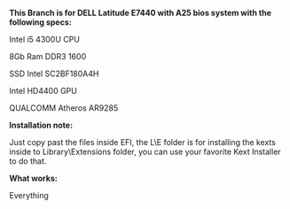 **This Branch is for DELL Latitude E7440 with A25 bios system with the following specs:**

Intel i5 4300U CPU

8Gb Ram DDR3 1600

SSD Intel SC2BF180A4H

Intel HD4400 GPU

QUALCOMM Atheros AR9285


**Installation note:**

Just copy past the files inside EFI, the L\E folder is for installing the kexts inside to Library\Extensions folder, you can use your favorite Kext Installer to do that. 

**What works:**

Everything
